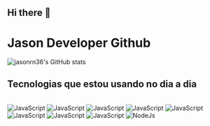 ## Hi there 👋

# Jason Developer Github

![jasonrn36's GitHub stats](https://github-readme-stats.vercel.app/api?username=jasonrn36&show_icons=true&theme=codeSTACKr)

## Tecnologias que estou usando no dia a dia
<div style="display:inline-block"></br>
    <img src="https://img.shields.io/badge/HTML5-E34F26?style=for-the-badge&logo=html5&logoColor=white"/ alt="JavaScript">
        <img src="https://img.shields.io/badge/CSS3-1572B6?style=for-the-badge&logo=css3&logoColor=white"/ alt="JavaScript">
          <img src="https://img.shields.io/badge/JavaScript-F7DF1E?style=for-the-badge&logo=javascript&logoColor=black"/ alt="JavaScript">
                        <img src="https://img.shields.io/badge/Sass-CC6699?style=for-the-badge&logo=sass&logoColor=white"/ alt="JavaScript">
                        <img src="https://img.shields.io/badge/Bootstrap-563D7C?style=for-the-badge&logo=bootstrap&logoColor=white"/ alt="JavaScript">
                 <img src="https://img.shields.io/badge/jQuery-0769AD?style=for-the-badge&logo=jquery&logoColor=white"/ alt="JavaScript">
            <img src="https://img.shields.io/badge/MySQL-00000F?style=for-the-badge&logo=mysql&logoColor=white"/ alt="JavaScript">
         <img src="https://img.shields.io/badge/SQLite-07405E?style=for-the-badge&logo=sqlite&logoColor=white"/ alt="JavaScript">
    <img src="https://img.shields.io/badge/Node.js-43853D?style=for-the-badge&logo=node.js&logoColor=white"/ alt="NodeJs">
</div>
